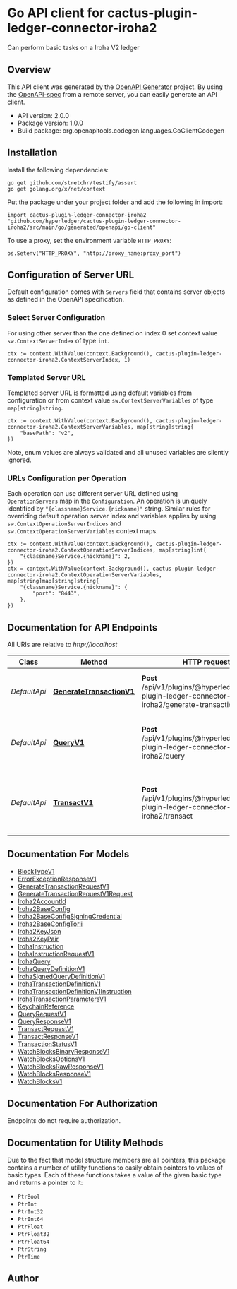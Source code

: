 # Go API client for cactus-plugin-ledger-connector-iroha2

Can perform basic tasks on a Iroha V2 ledger

## Overview
This API client was generated by the [OpenAPI Generator](https://openapi-generator.tech) project.  By using the [OpenAPI-spec](https://www.openapis.org/) from a remote server, you can easily generate an API client.

- API version: 2.0.0
- Package version: 1.0.0
- Build package: org.openapitools.codegen.languages.GoClientCodegen

## Installation

Install the following dependencies:

```shell
go get github.com/stretchr/testify/assert
go get golang.org/x/net/context
```

Put the package under your project folder and add the following in import:

```golang
import cactus-plugin-ledger-connector-iroha2 "github.com/hyperledger/cactus-plugin-ledger-connector-iroha2/src/main/go/generated/openapi/go-client"
```

To use a proxy, set the environment variable `HTTP_PROXY`:

```golang
os.Setenv("HTTP_PROXY", "http://proxy_name:proxy_port")
```

## Configuration of Server URL

Default configuration comes with `Servers` field that contains server objects as defined in the OpenAPI specification.

### Select Server Configuration

For using other server than the one defined on index 0 set context value `sw.ContextServerIndex` of type `int`.

```golang
ctx := context.WithValue(context.Background(), cactus-plugin-ledger-connector-iroha2.ContextServerIndex, 1)
```

### Templated Server URL

Templated server URL is formatted using default variables from configuration or from context value `sw.ContextServerVariables` of type `map[string]string`.

```golang
ctx := context.WithValue(context.Background(), cactus-plugin-ledger-connector-iroha2.ContextServerVariables, map[string]string{
	"basePath": "v2",
})
```

Note, enum values are always validated and all unused variables are silently ignored.

### URLs Configuration per Operation

Each operation can use different server URL defined using `OperationServers` map in the `Configuration`.
An operation is uniquely identified by `"{classname}Service.{nickname}"` string.
Similar rules for overriding default operation server index and variables applies by using `sw.ContextOperationServerIndices` and `sw.ContextOperationServerVariables` context maps.

```golang
ctx := context.WithValue(context.Background(), cactus-plugin-ledger-connector-iroha2.ContextOperationServerIndices, map[string]int{
	"{classname}Service.{nickname}": 2,
})
ctx = context.WithValue(context.Background(), cactus-plugin-ledger-connector-iroha2.ContextOperationServerVariables, map[string]map[string]string{
	"{classname}Service.{nickname}": {
		"port": "8443",
	},
})
```

## Documentation for API Endpoints

All URIs are relative to *http://localhost*

Class | Method | HTTP request | Description
------------ | ------------- | ------------- | -------------
*DefaultApi* | [**GenerateTransactionV1**](docs/DefaultApi.md#generatetransactionv1) | **Post** /api/v1/plugins/@hyperledger/cactus-plugin-ledger-connector-iroha2/generate-transaction | Generate transaction that can be signed locally.
*DefaultApi* | [**QueryV1**](docs/DefaultApi.md#queryv1) | **Post** /api/v1/plugins/@hyperledger/cactus-plugin-ledger-connector-iroha2/query | Executes a query on a Iroha V2 ledger and returns it&#39;s results.
*DefaultApi* | [**TransactV1**](docs/DefaultApi.md#transactv1) | **Post** /api/v1/plugins/@hyperledger/cactus-plugin-ledger-connector-iroha2/transact | Executes a transaction on a Iroha V2 ledger (by sending some instructions)


## Documentation For Models

 - [BlockTypeV1](docs/BlockTypeV1.md)
 - [ErrorExceptionResponseV1](docs/ErrorExceptionResponseV1.md)
 - [GenerateTransactionRequestV1](docs/GenerateTransactionRequestV1.md)
 - [GenerateTransactionRequestV1Request](docs/GenerateTransactionRequestV1Request.md)
 - [Iroha2AccountId](docs/Iroha2AccountId.md)
 - [Iroha2BaseConfig](docs/Iroha2BaseConfig.md)
 - [Iroha2BaseConfigSigningCredential](docs/Iroha2BaseConfigSigningCredential.md)
 - [Iroha2BaseConfigTorii](docs/Iroha2BaseConfigTorii.md)
 - [Iroha2KeyJson](docs/Iroha2KeyJson.md)
 - [Iroha2KeyPair](docs/Iroha2KeyPair.md)
 - [IrohaInstruction](docs/IrohaInstruction.md)
 - [IrohaInstructionRequestV1](docs/IrohaInstructionRequestV1.md)
 - [IrohaQuery](docs/IrohaQuery.md)
 - [IrohaQueryDefinitionV1](docs/IrohaQueryDefinitionV1.md)
 - [IrohaSignedQueryDefinitionV1](docs/IrohaSignedQueryDefinitionV1.md)
 - [IrohaTransactionDefinitionV1](docs/IrohaTransactionDefinitionV1.md)
 - [IrohaTransactionDefinitionV1Instruction](docs/IrohaTransactionDefinitionV1Instruction.md)
 - [IrohaTransactionParametersV1](docs/IrohaTransactionParametersV1.md)
 - [KeychainReference](docs/KeychainReference.md)
 - [QueryRequestV1](docs/QueryRequestV1.md)
 - [QueryResponseV1](docs/QueryResponseV1.md)
 - [TransactRequestV1](docs/TransactRequestV1.md)
 - [TransactResponseV1](docs/TransactResponseV1.md)
 - [TransactionStatusV1](docs/TransactionStatusV1.md)
 - [WatchBlocksBinaryResponseV1](docs/WatchBlocksBinaryResponseV1.md)
 - [WatchBlocksOptionsV1](docs/WatchBlocksOptionsV1.md)
 - [WatchBlocksRawResponseV1](docs/WatchBlocksRawResponseV1.md)
 - [WatchBlocksResponseV1](docs/WatchBlocksResponseV1.md)
 - [WatchBlocksV1](docs/WatchBlocksV1.md)


## Documentation For Authorization

Endpoints do not require authorization.


## Documentation for Utility Methods

Due to the fact that model structure members are all pointers, this package contains
a number of utility functions to easily obtain pointers to values of basic types.
Each of these functions takes a value of the given basic type and returns a pointer to it:

* `PtrBool`
* `PtrInt`
* `PtrInt32`
* `PtrInt64`
* `PtrFloat`
* `PtrFloat32`
* `PtrFloat64`
* `PtrString`
* `PtrTime`

## Author




